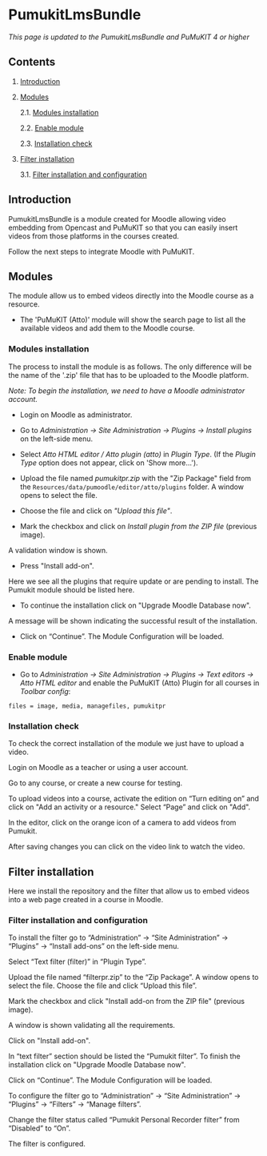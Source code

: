PumukitLmsBundle
================

*This page is updated to the PumukitLmsBundle and PuMuKIT 4 or higher*

## Contents

1. [Introduction](#introduction)

2. [Modules](#modules)

    2.1. [Modules installation](#modules-installation)

    2.2. [Enable module](#enable-module)

    2.3. [Installation check](#installation-check)

3. [Filter installation](#filter-installation)

    3.1. [Filter installation and configuration](#filter-installation-and-configuration)


## Introduction

PumukitLmsBundle is a module created for Moodle allowing video embedding from Opencast and
PuMuKIT so that you can easily insert videos from those platforms in the courses created.

Follow the next steps to integrate Moodle with PuMuKIT.

## Modules

The module allow us to embed videos directly into the Moodle course as a resource.
* The 'PuMuKIT (Atto)' module will show the search page to list all the available videos and add them to the Moodle course.

### Modules installation

The process to install the module is as follows. The only difference will be the name of the '.zip' file that has to be uploaded to the Moodle platform.

*Note: To begin the installation, we need to have a Moodle administrator account.*

* Login on Moodle as administrator.

* Go to *Administration -> Site Administration -> Plugins -> Install plugins* on the left-side
menu.

* Select *Atto HTML editor / Atto plugin (atto)* in *Plugin Type*. (If the *Plugin Type* option does not appear, click on 'Show more...').

* Upload the file named *pumukitpr.zip* with the "Zip Package" field from the `Resources/data/pumoodle/editor/atto/plugins` folder. A window opens to select the file.

* Choose the file and click on *"Upload this file"*.

* Mark the checkbox and click on *Install plugin from the ZIP file* (previous image).

A validation window is shown.

* Press "Install add-on".

Here we see all the plugins that require update or are pending to install. The Pumukit module
should be listed here.

* To continue the installation click on "Upgrade Moodle Database now".

A message will be shown indicating the successful result of the installation.

* Click on “Continue”. The Module Configuration will be loaded.

### Enable module

* Go to *Administration -> Site Administration -> Plugins -> Text editors -> Atto HTML editor* and enable the PuMuKIT (Atto) Plugin for all courses in *Toolbar config*:
```
files = image, media, managefiles, pumukitpr
```

### Installation check

To check the correct installation of the module we just have to upload a video.

Login on Moodle as a teacher or using a user account.

Go to any course, or create a new course for testing.

To upload videos into a course, activate the edition on “Turn editing on” and click on "Add an
activity or a resource." Select “Page” and click on "Add".

In the editor, click on the orange icon of a camera to add videos from Pumukit.

After saving changes you can click on the video link to watch the video.


## Filter installation

Here we install the repository and the filter that allow us to embed videos into a web page
created in a course in Moodle.


### Filter installation and configuration

To install the filter go to “Administration” -> “Site Administration” -> “Plugins” -> “Install add-ons”
on the left-side menu.

Select “Text filter (filter)” in “Plugin Type”.

Upload the file named “filterpr.zip” to the “Zip Package”. A window opens to select the file. Choose
the file and click “Upload this file”.

Mark the checkbox and click "Install add-on from the ZIP file" (previous image).

A window is shown validating all the requirements.

Click on "Install add-on".

In “text filter” section should be listed the “Pumukit filter”. To finish the installation click on
"Upgrade Moodle Database now".

Click on “Continue”. The Module Configuration will be loaded.

To configure the filter go to “Administration” -> “Site Administration” -> “Plugins” -> “Filters”
-> “Manage filters”.

Change the filter status called “Pumukit Personal Recorder filter” from “Disabled” to “On”.

The filter is configured.
